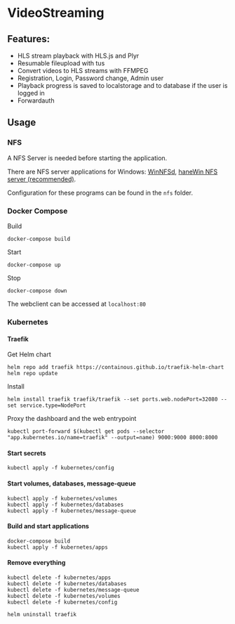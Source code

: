# VideoStreaming

## Features:
* HLS stream playback with HLS.js and Plyr
* Resumable fileupload with tus
* Convert videos to HLS streams with FFMPEG
* Registration, Login, Password change, Admin user
* Playback progress is saved to localstorage and to database if the user is logged in
* Forwardauth

## Usage
### NFS
A NFS Server is needed before starting the application.

There are NFS server applications for Windows: [WinNFSd](https://github.com/winnfsd/winnfsd), [haneWin NFS server (recommended)](https://www.hanewin.net/nfs-e.htm). 

Configuration for these programs can be found in the `nfs` folder.

### Docker Compose
Build
```
docker-compose build
```
Start
```
docker-compose up
```
Stop
```
docker-compose down
```
The webclient can be accessed at `localhost:80`
### Kubernetes
#### Traefik
Get Helm chart
```
helm repo add traefik https://containous.github.io/traefik-helm-chart
helm repo update
```
Install
```
helm install traefik traefik/traefik --set ports.web.nodePort=32080 --set service.type=NodePort
```
Proxy the dashboard and the web entrypoint
```
kubectl port-forward $(kubectl get pods --selector "app.kubernetes.io/name=traefik" --output=name) 9000:9000 8000:8000
```
#### Start secrets
```
kubectl apply -f kubernetes/config
```
#### Start volumes, databases, message-queue
```
kubectl apply -f kubernetes/volumes
kubectl apply -f kubernetes/databases
kubectl apply -f kubernetes/message-queue
```
#### Build and start applications
```
docker-compose build
kubectl apply -f kubernetes/apps
```
#### Remove everything
```
kubectl delete -f kubernetes/apps
kubectl delete -f kubernetes/databases
kubectl delete -f kubernetes/message-queue
kubectl delete -f kubernetes/volumes
kubectl delete -f kubernetes/config

helm uninstall traefik
```
